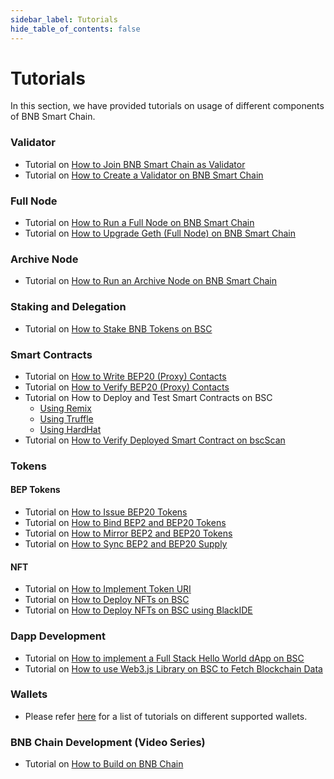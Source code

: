 ```yaml
---
sidebar_label: Tutorials
hide_table_of_contents: false
---
```


# Tutorials
In this section, we have provided tutorials on usage of different components of BNB Smart Chain.

### Validator
* Tutorial on [How to Join BNB Smart Chain as Validator](validator/run-val.md)
* Tutorial on [How to Create a Validator on BNB Smart Chain](validator/create-val.md)
### Full Node
* Tutorial on [How to Run a Full Node on BNB Smart Chain](validator/fullnode.md)
* Tutorial on [How to Upgrade Geth (Full Node) on BNB Smart Chain](validator/upgrade-fullnode.md)
### Archive Node
* Tutorial on [How to Run an Archive Node on BNB Smart Chain](archivenode.md)
### Staking and Delegation
* Tutorial on [How to Stake BNB Tokens on BSC](staking-with-ext-wallet.md)
### Smart Contracts
* Tutorial on [How to Write BEP20 (Proxy) Contacts](proxy.md)
* Tutorial on [How to Verify BEP20 (Proxy) Contacts](verify-proxy.md)
* Tutorial on How to Deploy and Test Smart Contracts on BSC
  * [Using Remix](remix-new.md)
  * [Using Truffle](truffle-new.md)
  * [Using HardHat](hardhat-new.md)
* Tutorial on [How to Verify Deployed Smart Contract on bscScan](verify.md)
### Tokens
#### BEP Tokens
* Tutorial on [How to Issue BEP20 Tokens](issue-BEP20.md)
* Tutorial on [How to Bind BEP2 and BEP20 Tokens](bind-tokens.md)
* Tutorial on [How to Mirror BEP2 and BEP20 Tokens](mirror.md)
* Tutorial on [How to Sync BEP2 and BEP20 Supply](sync.md)
#### NFT
* Tutorial on [How to Implement Token URI](develop/../nft-metadata-standard.md)
* Tutorial on [How to Deploy NFTs on BSC](ERC721.md)
* Tutorial on [How to Deploy NFTs on BSC using BlackIDE](https://github.com/bnb-chain/bnb-chain-tutorial/tree/main/03-Using-BlackIDE-for-Deploying-NFTs)
### Dapp Development
* Tutorial on [How to implement a Full Stack Hello World dApp on BSC](dapp-dev/Hello-World.md)
* Tutorial on [How to use Web3.js Library on BSC to Fetch Blockchain Data](dapp-dev/web3js-tutorial.md)
### Wallets
* Please refer [here](wallets/wallet-tutorial-overview.md) for a list of tutorials on different supported wallets.
### BNB Chain Development (Video Series)
* Tutorial on [How to Build on BNB Chain](https://www.youtube.com/watch?v=TsraNMHENIE&list=PLD2Yls_M04XPTdEBGmTu6A-atFn3_mmCZ)
